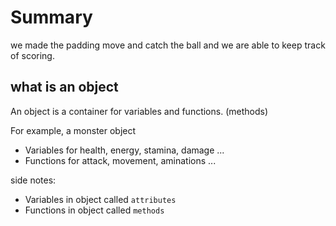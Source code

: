 # Summary

we made the padding move and catch the ball and we are able to keep track of scoring.

## what is an object

An object is a container for variables and functions. (methods)

For example, a monster object

- Variables for health, energy, stamina, damage ...
- Functions for attack, movement, aminations ...

side notes:

- Variables in object called `attributes`
- Functions in object called `methods`
